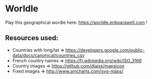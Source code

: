 # Wor**l**dle

Play this geographical wordle here: https://worldle.erikparawell.com !

## Resources used:

- Countries with long/lat => https://developers.google.com/public-data/docs/canonical/countries_csv
- French country names => https://fr.wikipedia.org/wiki/ISO_3166
- Country images => https://github.com/djaiss/mapsicon
- Fixed images => http://www.amcharts.com/svg-maps/

